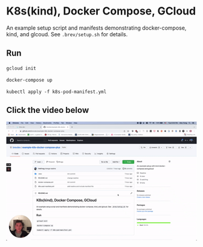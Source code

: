 # K8s(kind), Docker Compose, GCloud
An example setup script and manifests demonstrating docker-compose, kind, and glcoud.
See `.brev/setup.sh` for details.

## Run

`gcloud init`

`docker-compose up`

`kubectl apply -f k8s-pod-manifest.yml`


## Click the video below
[![Watch the video](https://github.com/brevdev/example-k8s-docker-compose-plus/raw/main/video-preview.gif)](https://www.loom.com/share/8755b3eca9d149d7b9684f745db17251)
